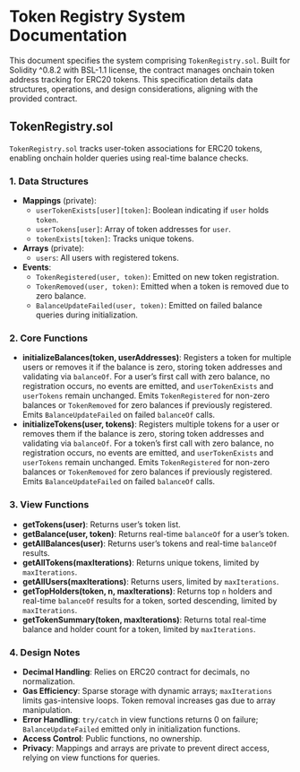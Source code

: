 # Token Registry System Documentation
This document specifies the system comprising `TokenRegistry.sol`. Built for Solidity ^0.8.2 with BSL-1.1 license, the contract manages onchain token address tracking for ERC20 tokens. This specification details data structures, operations, and design considerations, aligning with the provided contract.

## TokenRegistry.sol

`TokenRegistry.sol` tracks user-token associations for ERC20 tokens, enabling onchain holder queries using real-time balance checks.

### 1. Data Structures
- **Mappings** (private):
  - `userTokenExists[user][token]`: Boolean indicating if `user` holds `token`.
  - `userTokens[user]`: Array of token addresses for `user`.
  - `tokenExists[token]`: Tracks unique tokens.
- **Arrays** (private):
  - `users`: All users with registered tokens.
- **Events**:
  - `TokenRegistered(user, token)`: Emitted on new token registration.
  - `TokenRemoved(user, token)`: Emitted when a token is removed due to zero balance.
  - `BalanceUpdateFailed(user, token)`: Emitted on failed balance queries during initialization.

### 2. Core Functions
- **initializeBalances(token, userAddresses)**: Registers a token for multiple users or removes it if the balance is zero, storing token addresses and validating via `balanceOf`. For a user’s first call with zero balance, no registration occurs, no events are emitted, and `userTokenExists` and `userTokens` remain unchanged. Emits `TokenRegistered` for non-zero balances or `TokenRemoved` for zero balances if previously registered. Emits `BalanceUpdateFailed` on failed `balanceOf` calls.
- **initializeTokens(user, tokens)**: Registers multiple tokens for a user or removes them if the balance is zero, storing token addresses and validating via `balanceOf`. For a token’s first call with zero balance, no registration occurs, no events are emitted, and `userTokenExists` and `userTokens` remain unchanged. Emits `TokenRegistered` for non-zero balances or `TokenRemoved` for zero balances if previously registered. Emits `BalanceUpdateFailed` on failed `balanceOf` calls.

### 3. View Functions
- **getTokens(user)**: Returns user’s token list.
- **getBalance(user, token)**: Returns real-time `balanceOf` for a user’s token.
- **getAllBalances(user)**: Returns user’s tokens and real-time `balanceOf` results.
- **getAllTokens(maxIterations)**: Returns unique tokens, limited by `maxIterations`.
- **getAllUsers(maxIterations)**: Returns users, limited by `maxIterations`.
- **getTopHolders(token, n, maxIterations)**: Returns top `n` holders and real-time `balanceOf` results for a token, sorted descending, limited by `maxIterations`.
- **getTokenSummary(token, maxIterations)**: Returns total real-time balance and holder count for a token, limited by `maxIterations`.

### 4. Design Notes
- **Decimal Handling**: Relies on ERC20 contract for decimals, no normalization.
- **Gas Efficiency**: Sparse storage with dynamic arrays; `maxIterations` limits gas-intensive loops. Token removal increases gas due to array manipulation.
- **Error Handling**: `try/catch` in view functions returns 0 on failure; `BalanceUpdateFailed` emitted only in initialization functions.
- **Access Control**: Public functions, no ownership.
- **Privacy**: Mappings and arrays are private to prevent direct access, relying on view functions for queries.
